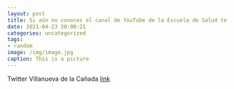 ```yaml
---
layout: post
title: Si aún no conoces el canal de YouTube de la Escuela de Salud te invitamos a hacerlo. En él puedes descubrir contenidos de interé...
date: 2021-04-23 20:00:21
categories: uncategorized
tags:
- random
image: /img/image.jpg
caption: This is a picture
---
```

Twitter Villanueva de la Cañada [link](https://twitter.com/AytoVDLCanada/status/1385550258797744132)
